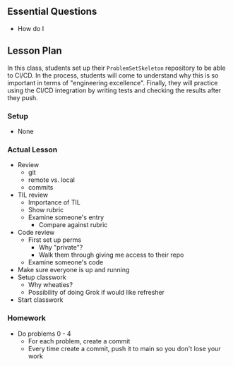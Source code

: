## Essential Questions

- How do I 

## Lesson Plan

In this class, students set up their `ProblemSetSkeleton` repository to be able
to CI/CD. In the process, students will come to understand why this is so
important in terms of "engineering excellence". Finally, they will practice using
the CI/CD integration by writing tests and checking the results after they push.

### Setup

- None

### Actual Lesson

- Review
    - git
    - remote vs. local
    - commits
- TIL review
    - Importance of TIL
    - Show rubric
    - Examine someone's entry
        - Compare against rubric
- Code review
    - First set up perms
        - Why "private"?
        - Walk them through giving me access to their repo
    - Examine someone's code
- Make sure everyone is up and running
- Setup classwork
    - Why wheaties?
    - Possibility of doing Grok if would like refresher
- Start classwork

### Homework

- Do problems 0 - 4
    - For each problem, create a commit
    - Every time create a commit, push it to main so you don't lose your work
